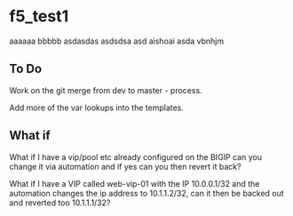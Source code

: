 # f5_test1

aaaaaa
bbbbb
asdasdas
asdsdsa
asd
aishoai
asda
vbnhjm

## To Do

Work on the git merge from dev to master - process.

Add more of the var lookups into the templates.

## What if

What if I have a vip/pool etc already configured on the BIGIP can you change it via automation and if yes can you then revert it back?

What if I have a VIP called web-vip-01 with the IP 10.0.0.1/32 and the automation changes the ip address to 10.1.1.2/32, can it then be backed out and reverted too 10.1.1.1/32?
